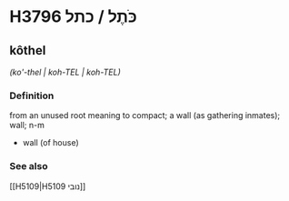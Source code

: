 # H3796 כֹּתֶל / כתל

## kôthel

_(ko'-thel | koh-TEL | koh-TEL)_

### Definition

from an unused root meaning to compact; a wall (as gathering inmates); wall; n-m

- wall (of house)

### See also

[[H5109|H5109 נובי]]
